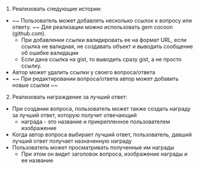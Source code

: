 1. Реализовать следующие истории:

 - ~~ Пользователь может добавлять несколько ссылок к вопросу или ответу. ~~
Для реализации можно использовать gem cocoon (github.com).
   - При добавлении ссылки валидировать ее на формат URL, если ссылка не валидная, не создавать объект и выводить сообщение об ошибке валидации
   - Если дана ссылка на gist, то выводить сразу gist, а не просто ссылку.
- Автор может удалить ссылки у своего вопроса/ответа
- ~~ При редактировании  вопроса/ответа автор может добавить новые ссылки ~~


2. Реализовать награждение за лучший ответ:
- При создании вопроса, пользователь может также создать награду за лучший ответ, которую получит отвечающий
  - награда - это название и прикрепленное пользователем изображение
- Когда автор вопроса выбирает лучший ответ, пользователь, давший лучший ответ получает назначенную награду
- Пользователь может просматривать полученные им награды
  - При этом он видит заголовок вопроса, изображение награды и ее название